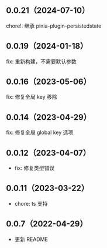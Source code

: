 ## 0.0.21（2024-07-10）
chore!: 继承 pinia-plugin-persistedstate
## 0.0.19（2024-01-18）

fix: 重新构建，不需要默认参数

## 0.0.16（2023-05-06）

fix: 修复全局 key 移除

## 0.0.14（2023-04-29）

fix: 修复全局 global key 选项

## 0.0.12（2023-04-07）

- fix: 修复类型错误

## 0.0.11（2023-03-22）

- chore: ts 支持

## 0.0.7（2022-04-29）

- 更新 README
